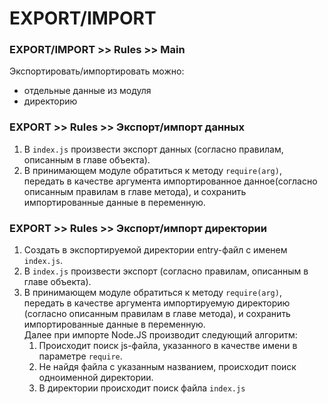# EXPORT/IMPORT

### EXPORT/IMPORT >> Rules >> Main
Экспортировать/импортировать можно:
- отдельные данные из модуля
- директорию

### EXPORT >> Rules >> Экспорт/импорт данных
1. В `index.js` произвести экспорт данных (согласно правилам, описанным в главе объекта).
1. В принимающем модуле обратиться к методу `require(arg)`, передать в качестве аргумента импортированное данное(согласно описанным правилам в главе метода), и сохранить импортированные данные в переменную.

### EXPORT >> Rules >> Экспорт/импорт директории
1. Создать в экспортируемой директории entry-файл c именем `index.js`.
1. В `index.js` произвести экспорт (согласно правилам, описанным в главе объекта).
1. В принимающем модуле обратиться к методу `require(arg)`, передать в качестве аргумента импортируемую директорию (согласно описанным правилам в главе метода), и сохранить импортированные данные в переменную.  
Далее при импорте Node.JS производит следующий алгоритм:
    1. Происходит поиск js-файла, указанного в качестве имени в параметре `require`.
    1. Не найдя файла с указанным названием, происходит поиск одноименной директории.
    1. В директории происходит поиск файла `index.js`